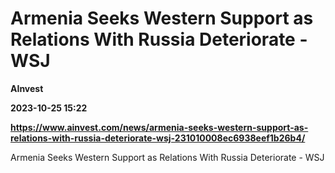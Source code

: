 # Armenia Seeks Western Support as Relations With Russia Deteriorate - WSJ
**AInvest**

**2023-10-25 15:22**

**https://www.ainvest.com/news/armenia-seeks-western-support-as-relations-with-russia-deteriorate-wsj-231010008ec6938eef1b26b4/**

Armenia Seeks Western Support as Relations With Russia Deteriorate - WSJ